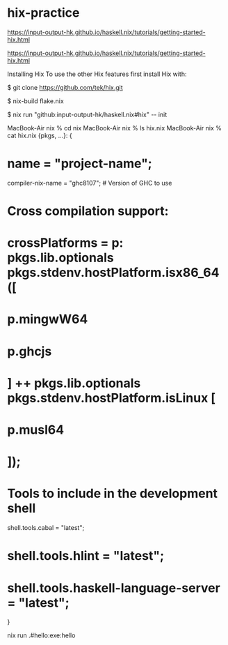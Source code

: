 # hix-practice
https://input-output-hk.github.io/haskell.nix/tutorials/getting-started-hix.html


https://input-output-hk.github.io/haskell.nix/tutorials/getting-started-hix.html

Installing Hix
To use the other Hix features first install Hix with:

$ git clone https://github.com/tek/hix.git

$ nix-build flake.nix

$ nix run "github:input-output-hk/haskell.nix#hix" -- init

MacBook-Air nix % cd nix
MacBook-Air nix % ls
hix.nix
MacBook-Air nix % cat hix.nix
{pkgs, ...}: {
  # name = "project-name";
  compiler-nix-name = "ghc8107"; # Version of GHC to use

  # Cross compilation support:
  # crossPlatforms = p: pkgs.lib.optionals pkgs.stdenv.hostPlatform.isx86_64 ([
  #   p.mingwW64
  #   p.ghcjs
  # ] ++ pkgs.lib.optionals pkgs.stdenv.hostPlatform.isLinux [
  #   p.musl64
  # ]);

  # Tools to include in the development shell
  shell.tools.cabal = "latest";
  # shell.tools.hlint = "latest";
  # shell.tools.haskell-language-server = "latest";
}

nix run .#hello:exe:hello
